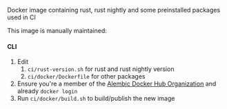 Docker image containing rust, rust nightly and some preinstalled packages used in CI

This image is manually maintained:

#### CLI

1. Edit
   1. `ci/rust-version.sh` for rust and rust nightly version
   2. `ci/docker/Dockerfile` for other packages
2. Ensure you're a member of the [Alembic Docker Hub Organization](https://hub.docker.com/u/Alembiclabs/) and already `docker login`
3. Run `ci/docker/build.sh` to build/publish the new image
